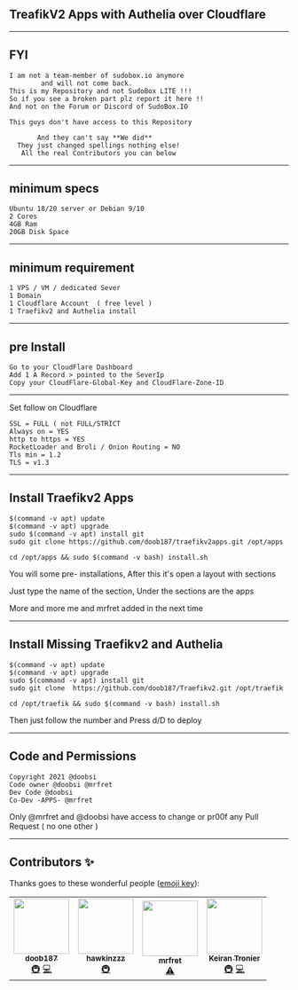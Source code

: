 ## TreafikV2 Apps with Authelia over Cloudflare

---

## FYI
```
I am not a team-member of sudobox.io anymore
        and will not come back.
This is my Repository and not SudoBox LITE !!!
So if you see a broken part plz report it here !!
And not on the Forum or Discord of SudoBox.IO

This guys don't have access to this Repository 

       And they can't say **We did**
  They just changed spellings nothing else!
   All the real Contributors you can below 
```

---

## minimum specs
```
Ubuntu 18/20 server or Debian 9/10
2 Cores
4GB Ram
20GB Disk Space
```

---

## minimum requirement
```
1 VPS / VM / dedicated Sever
1 Domain
1 Cloudflare Account  ( free level )
1 Traefikv2 and Authelia install
```
---

## pre Install

```
Go to your CloudFlare Dashboard
Add 1 A Record > pointed to the SeverIp
Copy your CloudFlare-Global-Key and CloudFlare-Zone-ID
```
---

Set follow on Cloudflare
```
SSL = FULL ( not FULL/STRICT
Always on = YES
http to https = YES
RocketLoader and Broli / Onion Routing = NO
Tls min = 1.2
TLS = v1.3
```
---

## Install Traefikv2 Apps

```
$(command -v apt) update
$(command -v apt) upgrade 
sudo $(command -v apt) install git
sudo git clone https://github.com/doob187/traefikv2apps.git /opt/apps

cd /opt/apps && sudo $(command -v bash) install.sh
```
You will some pre- installations,
After this it's open a layout with sections

Just type the name of the section, 
Under the sections are the apps

More and more me and mrfret added in the next time

---

## Install Missing Traefikv2 and Authelia 

```
$(command -v apt) update
$(command -v apt) upgrade 
sudo $(command -v apt) install git
sudo git clone  https://github.com/doob187/Traefikv2.git /opt/traefik

cd /opt/traefik && sudo $(command -v bash) install.sh
```
Then just follow the number and Press d/D to deploy

---

## Code and Permissions 
```
Copyright 2021 @doobsi 
Code owner @doobsi @mrfret
Dev Code @doobsi 
Co-Dev -APPS- @mrfret
```

Only @mrfret and @doobsi have access
to change or pr00f any Pull Request
( no one other )

---

## Contributors ✨

Thanks goes to these wonderful people ([emoji key](https://allcontributors.org/docs/en/emoji-key)):

<!-- ALL-CONTRIBUTORS-LIST:START - Do not remove or modify this section -->
<!-- prettier-ignore-start -->
<!-- markdownlint-disable -->
<table>
  <tr>
    <td align="center"><a href="https://github.com/doob187"><img src="https://avatars.githubusercontent.com/u/60312740?v=4?s=100" width="100px;" alt=""/><br /><sub><b>doob187</b></sub></a><br /><a href="#infra-doob187" title="Infrastructure (Hosting, Build-Tools, etc)">🚇</a> <a href="https://github.com/doob187/traefikv2apps/commits?author=doob187" title="Code">💻</a></td>
    <td align="center"><a href="https://github.com/Hawkinzzz"><img src="https://avatars.githubusercontent.com/u/24587652?v=4?s=100" width="100px;" alt=""/><br /><sub><b>hawkinzzz</b></sub></a><br /><a href="#infra-Hawkinzzz" title="Infrastructure (Hosting, Build-Tools, etc)">🚇</a></td>
    <td align="center"><a href="https://github.com/mrfret"><img src="https://avatars.githubusercontent.com/u/72273384?v=4?s=100" width="100px;" alt=""/><br /><sub><b>mrfret</b></sub></a><br /><a href="https://github.com/doob187/traefikv2apps/commits?author=mrfret" title="Tests">⚠️</a></td>
    <td align="center"><a href="https://github.com/GamermadHD"><img src="https://avatars.githubusercontent.com/u/7513233?v=4?s=100" width="100px;" alt=""/><br /><sub><b>Keiran Tronier</b></sub></a><br /><a href="#infra-GamermadHD" title="Infrastructure (Hosting, Build-Tools, etc)">🚇</a> <a href="https://github.com/doob187/traefikv2apps/commits?author=GamermadHD" title="Code">💻</a></td>
  </tr>
</table>

<!-- markdownlint-restore -->
<!-- prettier-ignore-end -->

<!-- ALL-CONTRIBUTORS-LIST:END -->
